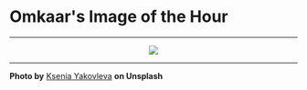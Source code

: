# Omkaar's Image of the Hour

---

<div align="center">

<a href="https://unsplash.com/photos/a-hand-holds-the-hanged-man-tarot-card-Mr0ACK137Gg">
  <img src="https://images.unsplash.com/photo-1753797782494-d7db19adc674?crop=entropy&cs=tinysrgb&fit=max&fm=jpg&ixid=M3w3NjA2Nzh8MHwxfHJhbmRvbXx8fHx8fHx8fDE3NTQ0MjQwMDB8&ixlib=rb-4.1.0&q=80&w=1080" style="max-width:100%; height:auto;">
</a>



</div>

---

**Photo by** [Ksenia Yakovleva](https://unsplash.com/@ksyfffka07) **on Unsplash**
